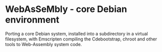 # WebAsSeMbly - core Debian environment
Porting a core Debian system, installed into a subdirectory in a virtual filesystem, with Emscripten compiling the Cdebootstrap, chroot and other tools to Web-Assembly system code.
